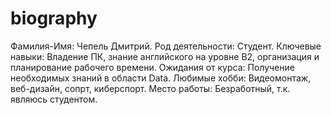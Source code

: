 # biography
Фамилия-Имя: Чепель Дмитрий.
Род деятельности: Студент.
Ключевые навыки: Владение ПК, знание английского на уровне B2, организация и планирование рабочего времени.
Ожидания от курса: Получение необходимых знаний в области Data.
Любимые хобби: Видеомонтаж, веб-дизайн, сопрт, киберспорт.
Место работы: Безработный, т.к. являюсь студентом.